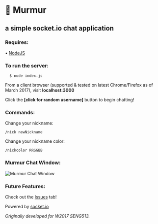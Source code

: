 # :speech_balloon: Murmur 
## a simple socket.io chat application

### Requires:
  • [NodeJS](https://nodejs.org/en/)

### To run the server:
```
  $ node index.js
```
From a client browser (supported & tested on latest Chrome/Firefox as of March 2017), visit **localhost:3000**

Click the **[click for random username]** button to begin chatting!

### Commands: 
  Change your nickname:
```
/nick newNickname
```
  Change your nickname color:
```
/nickcolor RRGGBB
```

### Murmur Chat Window:

![Murmur Chat Window](/../screenshots/murmur-window.png?raw=true "Murmur Chat Window")

### Future Features:

Check out the [Issues](https://github.com/daniellacoste/chat-app/issues) tab!

Powered by [socket.io](https://socket.io/)

_Originally developed for W2017 SENG513._
